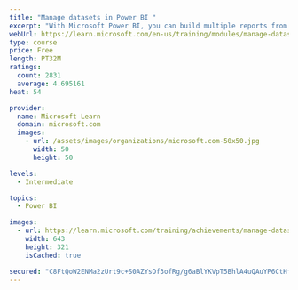 ```yaml
---
title: "Manage datasets in Power BI "
excerpt: "With Microsoft Power BI, you can build multiple reports from a single dataset, meaning that if you change the dataset, all reports will be updated with that change. Additionally, you can clean and prep data once rather than repeatedly for each report."
webUrl: https://learn.microsoft.com/en-us/training/modules/manage-datasets-power-bi/
type: course
price: Free
length: PT32M
ratings:
  count: 2831
  average: 4.695161
heat: 54

provider:
  name: Microsoft Learn
  domain: microsoft.com
  images:
    - url: /assets/images/organizations/microsoft.com-50x50.jpg
      width: 50
      height: 50

levels:
  - Intermediate

topics:
  - Power BI

images:
  - url: https://learn.microsoft.com/training/achievements/manage-datasets-in-power-bi-social.png
    width: 643
    height: 321
    isCached: true

secured: "C8FtQoW2ENMa2zUrt9c+S0AZYsOf3ofRg/g6aBlYKVpT5BhlA4uQAuYP6CtHfMV76/kVYvsEcLA0UqT3BoM6nD9G2lWgJ+4+wPOkXJJxLJQIbtIKZYQj+GulToOHPcO/9zYPDYPW4YGLyUkYLdVxjIO1witIa26Xz7Zd/AfztMmVKCJRxjVm4HnMquv99a6ZiytTYaQgxG3DbVhBbGOHkTBEy9OdHFzZ/NEF50J1bbrdZMy6owWzThQ9BS62DFy6H4EJIThuyOtNZDUA0ZbVCLm03SqOt8Kj6krqoRRaeq2eftW3SZK2P05X2hImg+Je8h3m7THU+3eJJaN2A8vdXZUzG1ibuh8B/Wk5ZfoO0r/P3fNliqkVD3Ui1Qf/KS/TuXI5tAzM4W+iwjakoJOmfHxKJkJbqXxU30zFWeoUObo=;br8w4Ccu0xNNynFe5OD7Fw=="
---
```


